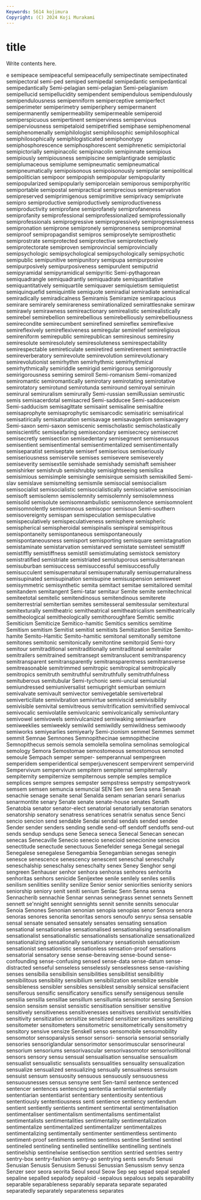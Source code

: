 ```yaml
---
Keywords: 5614 kojimura
Copyright: (C) 2024 Koji Murakami
---
```


# title

Write contents here.



e semipeace
semipeaceful semipeacefully semipectinate semipectinated semipectoral semi-ped semiped semipedal semipedantic semipedantical
semipedantically Semi-pelagian semi-pelagian Semi-pelagianism semipellucid semipellucidity semipendent semipendulous semipendulously semipendulousness
semipenniform semiperceptive semiperfect semiperimeter semiperimetry semiperiphery semipermanent semipermanently semipermeability semipermeable
semiperoid semiperspicuous semipertinent semiperviness semipervious semiperviousness semipetaloid semipetrified semiphase semiphenomenal
semiphenomenally semiphilologist semiphilosophic semiphilosophical semiphilosophically semiphlogisticated semiphonotypy semiphosphorescence semiphosphorescent semiphrenetic
semipictorial semipictorially semipinacolic semipinacolin semipinnate semipious semipiously semipiousness semipiscine semiplantigrade
semiplastic semiplumaceous semiplume semipneumatic semipneumatical semipneumatically semipoisonous semipoisonously semipolar semipolitical
semipolitician semipoor semipopish semipopular semipopularity semipopularized semipopularly semiporcelain semiporous semiporphyritic
semiportable semipostal semipractical semiprecious semipreservation semipreserved semiprimigenous semiprimitive semiprivacy semiprivate
semipro semiproductive semiproductively semiproductiveness semiproductivity semiprofane semiprofanely semiprofaneness semiprofanity semiprofessional
semiprofessionalized semiprofessionally semiprofessionals semiprogressive semiprogressively semiprogressiveness semipronation semiprone semipronely semiproneness
semipronominal semiproof semipropagandist semipros semiproselyte semiprosthetic semiprostrate semiprotected semiprotective semiprotectively
semiprotectorate semiproven semiprovincial semiprovincially semipsychologic semipsychological semipsychologically semipsychotic semipublic semipunitive
semipunitory semipupa semipurposive semipurposively semipurposiveness semipurulent semiputrid semipyramidal semipyramidical semipyritic
Semi-pythagorean semiquadrangle semiquadrantly semiquadrate semiquantitative semiquantitatively semiquartile semiquaver semiquietism semiquietist
semiquinquefid semiquintile semiquote semiradial semiradiate semiradical semiradically semiradicalness Semiramis Semiramize
semirapacious semirare semirarely semirareness semirationalized semirattlesnake semiraw semirawly semirawness semireactionary
semirealistic semirealistically semirebel semirebellion semirebellious semirebelliously semirebelliousness semirecondite semirecumbent semirefined
semireflex semireflexive semireflexively semireflexiveness semiregular semirelief semireligious semireniform semirepublic semirepublican
semiresinous semiresiny semiresolute semiresolutely semiresoluteness semirespectability semirespectable semireticulate semiretired semiretirement
semiretractile semireverberatory semirevolute semirevolution semirevolutionary semirevolutionist semirhythm semirhythmic semirhythmical semirhythmically
semiriddle semirigid semirigorous semirigorously semirigorousness semiring semiroll Semi-romanism Semi-romanized semiromantic
semiromantically semirotary semirotating semirotative semirotatory semirotund semirotunda semiround semiroyal semiruin
semirural semiruralism semirurally Semi-russian semiRussian semirustic semis semisacerdotal semisacred Semi-sadducee
Semi-sadduceeism Semi-sadducism semisagittate semisaint semisaline semisaltire semisaprophyte semisaprophytic semisarcodic semisatiric
semisatirical semisatirically semisaturation semisavage semisavagedom semisavagery Semi-saxon semi-saxon semiscenic semischolastic
semischolastically semiscientific semiseafaring semisecondary semisecrecy semisecret semisecretly semisection semisedentary semisegment
semisensuous semisentient semisentimental semisentimentalized semisentimentally semiseparatist semiseptate semiserf semiserious semiseriously
semiseriousness semiservile semises semisevere semiseverely semiseverity semisextile semishade semishady semishaft
semisheer semishirker semishrub semishrubby semisightseeing semisilica semisimious semisimple semisingle semisirque
semisixth semiskilled Semi-slav semislave semismelting semismile semisocial semisocialism semisocialist semisocialistic
semisocialistically semisociative semisocinian semisoft semisolemn semisolemnity semisolemnly semisolemnness semisolid semisolute
semisomnambulistic semisomnolence semisomnolent semisomnolently semisomnous semisopor semisoun Semi-southern semisovereignty semispan
semispeculation semispeculative semispeculatively semispeculativeness semisphere semispheric semispherical semispheroidal semispinalis semispiral
semispiritous semispontaneity semispontaneous semispontaneously semispontaneousness semisport semisporting semisquare semistagnation semistaminate
semistarvation semistarved semistate semisteel semistiff semistiffly semistiffness semistill semistimulating semistock
semistory semistratified semistriate semistriated semistuporous semisubterranean semisuburban semisuccess semisuccessful semisuccessfully
semisucculent semisupernatural semisupernaturally semisupernaturalness semisupinated semisupination semisupine semisuspension semisweet semisymmetric
semisynthetic semita semitact semitae semitailored semital semitandem semitangent Semi-tatar semitaur
Semite semite semitechnical semiteetotal semitelic semitendinosus semitendinous semiterete semiterrestrial semitertian
semites semitesseral semitessular semitextural semitexturally semitheatric semitheatrical semitheatricalism semitheatrically semitheological
semitheologically semithoroughfare Semitic semitic Semiticism Semiticize Semitico-hamitic Semitics semitics semitime
Semitism semitism Semitist semitist semitists Semitization Semitize Semito-hamite Semito-Hamitic Semito-hamitic
semitonal semitonally semitone semitones semitonic semitonically semitontine semitorpid Semi-tory semitour
semitraditional semitraditionally semitraditonal semitrailer semitrailers semitrained semitransept semitranslucent semitransparency semitransparent
semitransparently semitransparentness semitransverse semitreasonable semitrimmed semitropic semitropical semitropically semitropics semitruth
semitruthful semitruthfully semitruthfulness semituberous semitubular Semi-tychonic semi-uncial semiuncial semiundressed semiuniversalist
semiupright semiurban semiurn semivalvate semivault semivector semivegetable semivertebral semiverticillate semivibration
semivirtue semiviscid semivisibility semivisible semivital semivitreous semivitrification semivitrified semivocal semivocalic
semivolatile semivolcanic semivolcanically semivoluntary semivowel semivowels semivulcanized semiwaking semiwarfare semiweeklies
semiweekly semiwild semiwildly semiwildness semiwoody semiworks semiyearlies semiyearly Semi-zionism semmel
Semmes semmet semmit Semnae Semnones Semnopithecinae semnopithecine Semnopithecus semois semola
semolella semolina semolinas semological semology Semora Semostomae semostomeous semostomous semoted
semoule Sempach semper semper- semperannual sempergreen semperidem semperidentical semperjuvenescent sempervirent
sempervirid Sempervivum sempervivum sempitern sempiternal sempiternally sempiternity sempiternize sempiternous semple
semples semplice semplices sempre sempres sempster sempstress sempstry sempstrywork semsem
semsen semuncia semuncial SEN Sen sen Sena sena Senaah senachie
senage senaite senal Senalda senam senarian senarii senarius senarmontite senary
Senate senate senate-house senates Senath Senatobia senator senator-elect senatorial senatorially
senatorian senators senatorship senatory senatress senatrices senatrix senatus sence Senci
sencio sencion send sendable Sendai sendal sendals sended sendee Sender
sender senders sending sendle send-off sendoff sendoffs send-out sends sendup
sendups sene Seneca seneca Senecal Senecan senecan senecas Senecaville Senecio
senecio senecioid senecionine senecios senectitude senectude senectuous Senefelder senega Senegal
senegal Senegalese senegalese Senegambia Senegambian senegas senegin senesce senescence senescency
senescent seneschal seneschally seneschalship seneschalsy seneschalty senex Seney Senghor sengi
sengreen Senhauser senhor senhora senhoras senhores senhorita senhoritas senhors senicide
Senijextee senile senilely seniles senilis senilism senilities senility senilize Senior
senior seniorities seniority seniors seniorship seniory senit seniti senium Senlac
Senn Senna senna Sennacherib sennachie Sennar sennas sennegrass sennet sennets
Sennett sennett se'nnight sennight sennights sennit sennite sennits senocular Senoia
Senones Senonian senonian senopia senopias senor Senora senora senoras senores
senorita senoritas senors senoufo senryu sensa sensable sensal sensate sensated
sensately sensates sensating sensation sensational sensationalise sensationalised sensationalising sensationalism sensationalist
sensationalistic sensationalists sensationalize sensationalized sensationalizing sensationally sensationary sensationish sensationism sensationist
sensationistic sensationless sensation-proof sensations sensatorial sensatory sense sense-bereaving sense-bound sense-confounding
sense-confusing sensed sense-data sense-datum sense-distracted senseful senseless senselessly senselessness sense-ravishing
senses sensibilia sensibilisin sensibilities sensibilitist sensibilitiy sensibilitous sensibility sensibilium sensibilization
sensibilize sensible sensibleness sensibler sensibles sensiblest sensibly sensical sensifacient sensiferous
sensific sensificatory sensifics sensify sensigenous sensile sensilia sensilla sensillae sensillum
sensillumla sensimotor sensing Sension sension sensism sensist sensistic sensitisation sensitiser
sensitive sensitively sensitiveness sensitivenesses sensitives sensitivist sensitivities sensitivity sensitization sensitize
sensitized sensitizer sensitizes sensitizing sensitometer sensitometers sensitometric sensitometrically sensitometry sensitory
sensive sensize Senskell senso sensomobile sensomobility sensomotor sensoparalysis sensor sensori-
sensoria sensorial sensorially sensories sensoriglandular sensorimotor sensorimuscular sensorineural sensorium sensoriums
sensorivascular sensorivasomotor sensorivolitional sensors sensory sensu sensual sensualisation sensualise sensualism
sensualist sensualistic sensualists sensualities sensuality sensualization sensualize sensualized sensualizing sensually
sensualness sensuism sensuist sensum sensuosity sensuous sensuously sensuousness sensuousnesses sensus
sensyne sent Sen-tamil sentence sentenced sentencer sentences sentencing sententia sentential
sententially sententiarian sententiarist sententiary sententiosity sententious sententiously sententiousness senti sentience
sentiency sentiendum sentient sentiently sentients sentiment sentimental sentimentalisation sentimentaliser sentimentalism
sentimentalisms sentimentalist sentimentalists sentimentalities sentimentality sentimentalization sentimentalize sentimentalized sentimentalizer sentimentalizes
sentimentalizing sentimentally sentimenter sentimentless sentimento sentiment-proof sentiments sentimo sentimos sentine
Sentinel sentinel sentineled sentineling sentinelled sentinellike sentinelling sentinels sentinelship sentinelwise
sentisection sentition sentried sentries sentry sentry-box sentry-fashion sentry-go sentrying sents
senufo Senusi Senusian Senusis Senusism Senussi Senussian Senussism senvy senza
Senzer seor seora seorita Seoul seoul Seow Sep sep sepad
sepal sepaled sepaline sepalled sepalody sepaloid -sepalous sepalous sepals separability
separable separableness separably separata separate separated separatedly separately separateness separates
